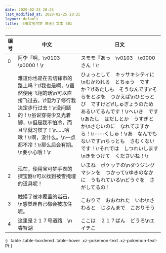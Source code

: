 ```yaml
---
date: 2020-02-25 20:25
last_modified_at: 2020-02-25 20:25
layout: default
title: 《精灵宝可梦 白金》文本 501
---
```

| 编号 | 中文 | 日文 |
| ---- | ---- | ---- |
| 0 | 阿李『啊，\v0103　\x0000！\r | スモモ『あっ　\v0103　\x0000さん！\r |
| 1 | 难道你也是在去切锋市的路上吗？\f我也是啊，\r虽然使用飞翔的话\n可以直接飞过去，\f但为了修行我决定步行过去！\r没问题的！\r虽说穿得少又光着脚，\n但是我不怕冷，而且早就习惯了！\r……哈啾！\r啊，没什么。\n一点都不冷！\r那么后会有期。\n要小心哦！\r | ひょっとして　キッサキシティに\nむかわれる　とちゅう　ですか？\fあたしも　そうなんです\rそらをとぶを　つかえば\nひとっとび　ですけど\fしゅぎょうのため　あるいてるんです！\rへいき　です\rあたし　はだしとか　うすぎとか\nさむいのに　なれてますから！\r⋯⋯くしゅ！\rあ　なんでも　ないです\nちっとも　さむくないです！\rそれでは　しつれいします\nきをつけて　くださいね！\r |
| 2 | 现在，使用宝可梦手表的探宝器\r可以找到被雪掩埋的道具呢！ | いまね　ポケッチの\nダウジングマシンを　つかって\rゆきのなかに　うもれている\nどうぐを　さがしてるの！ |
| 3 | 触摸了被冰覆盖的岩石，\n感觉连自己都会被冻住呢。 | こおりで　おおわれた　いわ\nさわると　じぶんまで　こおりそう |
| 4 | 这里是２１７号道路　\n睿智湖 | ここは　２１７ばん　どうろ\nエイチこ |
{: .table .table-bordered .table-hover .xz-pokemon-text .xz-pokemon-text-Pt }